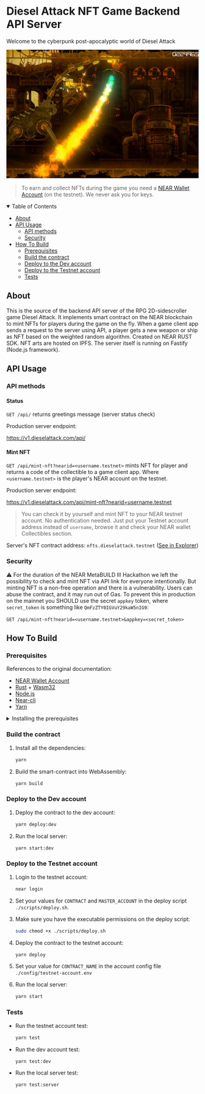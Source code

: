 # Diesel Attack NFT Game Backend API Server

Welcome to the cyberpunk post-apocalyptic world of Diesel Attack

![Diesel Attack NFT Game Gameplay](/docs/img/gameplay.jpg)


>To earn and collect NFTs during the game you need a [NEAR Wallet Account](https://wallet.testnet.near.org) (on the testnet). We never ask you for keys.


<details open="open">
<summary>Table of Contents</summary>

- [About](#about)
- [API Usage](#api-usage)
    - [API methods](#api-methods)
    - [Security](#security)
- [How To Build](#how-to-build)
    - [Prerequisites](#prerequisites)
    - [Build the contract](#build-the-contract)
    - [Deploy to the Dev account](#deploy-to-the-dev-account)
    - [Deploy to the Testnet account](#deploy-to-the-testnet-account)
    - [Tests](#tests)



</details>

## About

This is the source of the backend API server of the RPG 2D-sidescroller game Diesel Attack. It implements smart contract on the NEAR blockchain to mint NFTs for players during the game on the fly. When a game client app sends a request to the server using API, a player gets a new weapon or ship as NFT based on the weighted random algorithm. Created on NEAR RUST SDK. NFT arts are hosted on IPFS. The server itself is running on Fastify (Node.js framework).

## API Usage



### API methods

#### Status

`GET /api/` returns greetings message (server status check)

Production server endpoint:

https://v1.dieselattack.com/api/

#### Mint NFT

`GET /api/mint-nft?nearid=<username.testnet>` mints NFT for player and returns a code of the collectible to a game client app. Where `<username.testnet>` is the player's NEAR account on the testnet.

Production server endpoint:

https://v1.dieselattack.com/api/mint-nft?nearid=username.testnet

>You can check it by yourself and mint NFT to your NEAR testnet account. No authentication needed. Just put your Testnet account address instead of `username`, browse it and check your NEAR wallet Collectibles section. 

Server's NFT contract address: `nfts.dieselattack.testnet` ([See in Explorer](https://explorer.testnet.near.org/accounts/nfts.dieselattack.testnet))

### Security

:warning: For the duration of the NEAR MetaBUILD III Hackathon we left the possibility to check and mint NFT via API link for everyone intentionally.
But minting NFT is a non-free operation and there is a vulnerability. Users can abuse the contract, and it may run out of Gas.
To prevent this in production on the mainnet you SHOULD use the secret `appkey` token, where `secret_token` is something like `QmFzZTY0IGVuY29kaW5nIG9`:

`GET /api/mint-nft?nearid=<username.testnet>&appkey=<secret_token>`

## How To Build

### Prerequisites

References to the original documentation:

- [NEAR Wallet Account](https://wiki.near.org/getting-started/creating-a-near-wallet)
- [Rust](https://www.rust-lang.org/tools/install) + [Wasm32](https://rustwasm.github.io/docs.html)
- [Node.js](https://nodejs.org/en/download/package-manager/)
- [Near-cli](https://docs.near.org/tools/near-cli#setup)
- [Yarn](https://yarnpkg.com/getting-started/install)

<details>
<summary>Installing the prerequisites</summary>

1. Sign up to the NEAR Testnet Wallet and follow the instructions:
    [https://wallet.testnet.near.org](https://wallet.testnet.near.org)


2. Install Rust with [Rustup](https://rust-lang.github.io/rustup/) tool (recommended):
    ```sh
    curl --proto '=https' --tlsv1.3 https://sh.rustup.rs -sSf | sh
    ```

3. Install Wasm32:
    ```sh
    rustup target add wasm32-unknown-unknown
    ```

4. On Ubuntu you may need to install Build-essential:
    ```sh
    sudo apt install build-essential
    ```

5. Install [NVM](https://github.com/nvm-sh/nvm) (Node.js version manager):
    ```sh
    curl -o- https://raw.githubusercontent.com/nvm-sh/nvm/v0.39.2/install.sh | bash
    ```

6. Add these lines to your `~/.bashrc`, `~/.profile`, or `~/.zshrc` file to have it automatically sourced (you may need to restart the session):
    ```
    export NVM_DIR="$HOME/.nvm"
    [ -s "$NVM_DIR/nvm.sh" ] && \. "$NVM_DIR/nvm.sh"  # This loads nvm
    [ -s "$NVM_DIR/bash_completion" ] && \. "$NVM_DIR/bash_completion"  # This loads nvm bash_completion
    ```

7. Install the latest LTS version of Node.js:
    ```sh
    nvm install --lts
    ```

8. Install NPM package manager:
    ```sh
    npm install -g npm@latest
    ```

9. Install Near-cli globally:
    ```sh
    npm install -g near-cli
    ```

10. Install [Corepack](https://nodejs.org/dist/latest/docs/api/corepack.html) (Yarn version manager):

    *Node.js >=16.10*:
    ```sh
    corepack enable
    ```

    *Node.js <16.10*:
    ```sh
    npm i -g corepack
    ```

11. Activate the latest global Yarn version:

    *Node.js ^16.17 or >=18.6*:
    ```sh
    corepack prepare yarn@stable --activate
    ```

    *Node.js <16.17 or <18.6*:

    Take a look at the [latest Yarn release](https://github.com/yarnpkg/berry/releases/latest), note the version number, and run:
    ```sh
    corepack prepare yarn@<version> --activate
    ```

</details>


### Build the contract

1. Install all the dependencies:
    ```sh
    yarn
    ```

2. Build the smart-contract into WebAssembly:
    ```sh
    yarn build
    ```


### Deploy to the Dev account

1. Deploy the contract to the dev account:
    ```sh
    yarn deploy:dev
    ```

2. Run the local server:
    ```sh
    yarn start:dev
    ```


### Deploy to the Testnet account 

1. Login to the testnet account:
    ```sh
    near login
    ```

2. Set your values for `CONTRACT` and `MASTER_ACCOUNT` in the deploy script `./scripts/deploy.sh`.


3. Make sure you have the executable permissions on the deploy script:
    ```sh
    sudo chmod +x ./scripts/deploy.sh
    ```

4. Deploy the contract to the testnet account:
    ```sh
    yarn deploy
    ```

5. Set your value for `CONTRACT_NAME` in the account config file `./config/testnet-account.env`


6. Run the local server:
    ```sh
    yarn start
    ```

### Tests

- Run the testnet account test:
    ```sh
    yarn test
    ```

- Run the dev account test:
    ```sh
    yarn test:dev
    ```

- Run the local server test:
    ```sh
    yarn test:server
    ```
